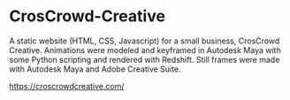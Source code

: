 # CrosCrowd-Creative
A static website (HTML, CSS, Javascript) for a small business, CrosCrowd Creative. Animations were modeled and keyframed in Autodesk Maya with some Python scripting and rendered with Redshift. Still frames were made with Autodesk Maya and Adobe Creative Suite.

https://croscrowdcreative.com/
